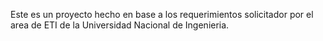 Este es un proyecto hecho en base a los requerimientos solicitador por el area de ETI de la Universidad Nacional de Ingenieria.
